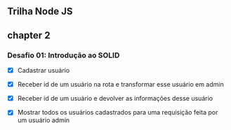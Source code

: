 ## Trilha Node JS 

## chapter 2

### Desafio 01: Introdução ao SOLID

- [x] Cadastrar usuário

- [x] Receber id de um usuário na rota e transformar esse usuário em admin

- [x] Receber id de um usuário e devolver as informações desse usuário

- [x] Mostrar todos os usuários cadastrados para uma requisição feita por um usuário admin 
